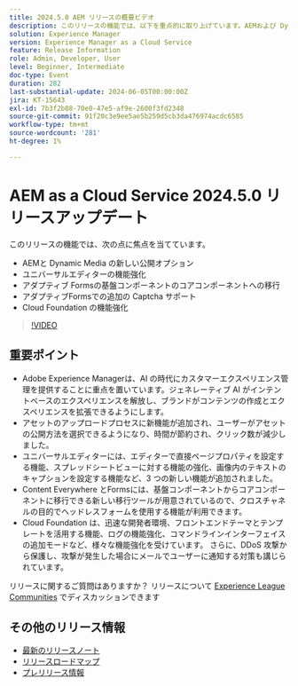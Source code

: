 ```yaml
---
title: 2024.5.0 AEM リリースの概要ビデオ
description: このリリースの機能では、以下を重点的に取り上げています。AEMおよび Dynamic Media の新しい公開オプション ユニバーサルエディターの機能強化アダプティブ Forms基盤コンポーネントのコアコンポーネントへの移行アダプティブ Forms Cloud 基盤での追加の Captcha サポート機能強化
solution: Experience Manager
version: Experience Manager as a Cloud Service
feature: Release Information
role: Admin, Developer, User
level: Beginner, Intermediate
doc-type: Event
duration: 282
last-substantial-update: 2024-06-05T00:00:00Z
jira: KT-15643
exl-id: 7b3f2b08-70e0-47e5-af9e-2600f3fd2348
source-git-commit: 91f20c3e9ee5ae5b259d5cb3da476974acdc6585
workflow-type: tm+mt
source-wordcount: '281'
ht-degree: 1%

---
```


# AEM as a Cloud Service 2024.5.0 リリースアップデート

このリリースの機能では、次の点に焦点を当てています。

* AEMと Dynamic Media の新しい公開オプション
* ユニバーサルエディターの機能強化
* アダプティブ Formsの基盤コンポーネントのコアコンポーネントへの移行
* アダプティブFormsでの追加の Captcha サポート
* Cloud Foundation の機能強化

>[!VIDEO](https://video.tv.adobe.com/v/3448063/?learn=on&captions=jpn)

## 重要ポイント

* Adobe Experience Managerは、AI の時代にカスタマーエクスペリエンス管理を提供することに重点を置いています。ジェネレーティブ AI がインテントベースのエクスペリエンスを解放し、ブランドがコンテンツの作成とエクスペリエンスを拡張できるようにします。
* アセットのアップロードプロセスに新機能が追加され、ユーザーがアセットの公開方法を選択できるようになり、時間が節約され、クリック数が減少しました。
* ユニバーサルエディターには、エディターで直接ページプロパティを設定する機能、スプレッドシートビューに対する機能の強化、画像内のテキストのキャプションを設定する機能など、3 つの新しい機能が追加されました。
* Content Everywhere とFormsには、基盤コンポーネントからコアコンポーネントに移行できる新しい移行ツールが用意されているので、クロスチャネルの目的でヘッドレスフォームを使用する機能が利用できます。
* Cloud Foundation は、迅速な開発者環境、フロントエンドテーマとテンプレートを活用する機能、ログの機能強化、コマンドラインインターフェイスの追加モードなど、様々な機能強化を受けています。 さらに、DDoS 攻撃から保護し、攻撃が発生した場合にメールでユーザーに通知する対策も講じられています。


リリースに関するご質問はありますか？  リリースについて [Experience League Communities](https://adobe.ly/44Ofo8H) でディスカッションできます

## その他のリリース情報

* [最新のリリースノート](https://experienceleague.adobe.com/docs/experience-manager-cloud-service/content/release-notes/home.html?lang=ja)
* [ リリースロードマップ ](https://experienceleague.adobe.com/docs/experience-manager-release-information/aem-release-updates/update-releases-roadmap.html?lang=ja)
* [ プレリリース情報 ](https://experienceleague.adobe.com/docs/experience-manager-cloud-service/content/release-notes/prerelease.html?lang=ja)
